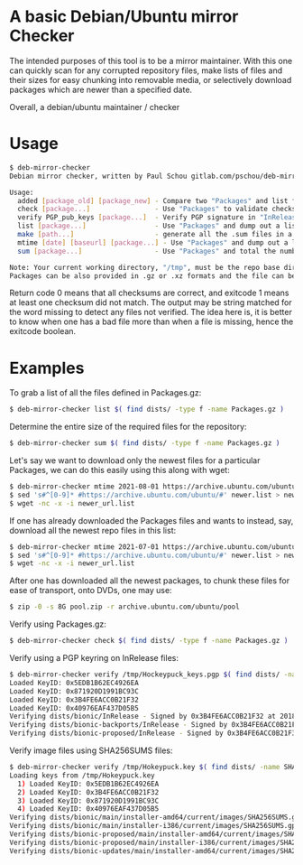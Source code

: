 # A basic Debian/Ubuntu mirror Checker

The intended purposes of this tool is to be a mirror maintainer.  With this one can quickly scan for any corrupted repository files, make lists of files and their sizes for easy chunking into removable media, or selectively download packages which are newer than a specified date.

Overall, a debian/ubuntu maintainer / checker

# Usage

```bash
$ deb-mirror-checker 
Debian mirror checker, written by Paul Schou gitlab.com/pschou/deb-mirror-checker (version: 0.1.DATECODE)

Usage:
  added [package_old] [package_new] - Compare two "Packages" and list files added with their size.
  check [package...]                - Use "Packages" to validate checksums of all the local repo files
  verify PGP_pub_keys [package...]  - Verify PGP signature in "InRelease" and validate checksums
  list [package...]                 - Use "Packages" and dump out a list of repo files and their size
  make [path...]                    - generate all the .sum files in a directory
  mtime [date] [baseurl] [package...] - Use "Packages" and dump out a list of remote files and their size modified after date.
  sum [package...]                  - Use "Packages" and total the number unique files and their size

Note: Your current working directory, "/tmp", must be the repo base directory.
Packages can be also provided in .gz or .xz formats and the file can be a local file or a URL endpoint.
```

Return code 0 means that all checksums are correct, and exitcode 1 means at least one checksum did not match.  The output may be string matched for the word missing to detect any files not verified.  The idea here is, it is better to know when one has a bad file more than when a file is missing, hence the exitcode boolean.

# Examples

To grab a list of all the files defined in Packages.gz:
```bash
$ deb-mirror-checker list $( find dists/ -type f -name Packages.gz )
```

Determine the entire size of the required files for the repository:
```bash
$ deb-mirror-checker sum $( find dists/ -type f -name Packages.gz )
```

Let's say we want to download only the newest files for a particular Packages, we can do this easily using this along with wget:
```bash
$ deb-mirror-checker mtime 2021-08-01 https://archive.ubuntu.com/ubuntu https://archive.ubuntu.com/ubuntu/dists/focal-updates/main/binary-amd64/Packages.xz > newer.list
$ sed 's#^[0-9]* #https://archive.ubuntu.com/ubuntu/#' newer.list > newer_url.list
$ wget -nc -x -i newer_url.list
```

If one has already downloaded the Packages files and wants to instead, say, download all the newest repo files in this list:
```bash
$ deb-mirror-checker mtime 2021-07-01 https://archive.ubuntu.com/ubuntu $( find archive.ubuntu.com/ubuntu/dists/ -name Packages.gz ) > newer.list
$ sed 's#^[0-9]* #https://archive.ubuntu.com/ubuntu/#' newer.list > newer_url.list
$ wget -nc -x -i newer_url.list
```

After one has downloaded all the newest packages, to chunk these files for ease of transport, onto DVDs, one may use:
```bash
$ zip -0 -s 8G pool.zip -r archive.ubuntu.com/ubuntu/pool
```

Verify using Packages.gz:
```bash
$ deb-mirror-checker check $( find dists/ -type f -name Packages.gz )
```

Verify using a PGP keyring on InRelease files:
```bash
$ deb-mirror-checker verify /tmp/Hockeypuck_keys.pgp $( find dists/ -name InRelease )
Loaded KeyID: 0x5EDB1B62EC4926EA
Loaded KeyID: 0x871920D1991BC93C
Loaded KeyID: 0x3B4FE6ACC0B21F32
Loaded KeyID: 0x40976EAF437D05B5
Verifying dists/bionic/InRelease - Signed by 0x3B4FE6ACC0B21F32 at 2018-04-26 19:38:40 -0400 EDT
Verifying dists/bionic-backports/InRelease - Signed by 0x3B4FE6ACC0B21F32 at 2021-08-25 08:17:30 -0400 EDT
Verifying dists/bionic-proposed/InRelease - Signed by 0x3B4FE6ACC0B21F32 at 2021-08-25 08:17:28 -0400 EDT
```

Verify image files using SHA256SUMS files:
```bash
$ deb-mirror-checker verify /tmp/Hokeypuck.key $( find dists/ -name SHA256SUMS.gpg )
Loading keys from /tmp/Hokeypuck.key
  1) Loaded KeyID: 0x5EDB1B62EC4926EA
  2) Loaded KeyID: 0x3B4FE6ACC0B21F32
  3) Loaded KeyID: 0x871920D1991BC93C
  4) Loaded KeyID: 0x40976EAF437D05B5
Verifying dists/bionic/main/installer-amd64/current/images/SHA256SUMS.gpg has been signed by 0x3B4FE6ACC0B21F32 at 2018-04-25 17:23:28 -0400 EDT...
Verifying dists/bionic/main/installer-i386/current/images/SHA256SUMS.gpg has been signed by 0x3B4FE6ACC0B21F32 at 2018-04-25 17:23:19 -0400 EDT...
Verifying dists/bionic-proposed/main/installer-amd64/current/images/SHA256SUMS.gpg has been signed by 0x3B4FE6ACC0B21F32 at 2020-08-03 04:58:27 -0400 EDT...
Verifying dists/bionic-proposed/main/installer-i386/current/images/SHA256SUMS.gpg has been signed by 0x3B4FE6ACC0B21F32 at 2020-08-03 05:13:51 -0400 EDT...
Verifying dists/bionic-updates/main/installer-amd64/current/images/SHA256SUMS.gpg has been signed by 0x3B4FE6ACC0B21F32 at 2020-08-05 08:43:56 -0400 EDT...
```
